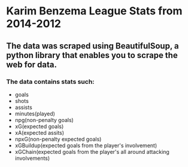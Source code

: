 # Karim Benzema League Stats from 2014-2012

## The data was scraped using BeautifulSoup, a python library that enables you to scrape the web for data.
### The data contains stats such:
* goals
* shots
* assists
* minutes(played)
* npg(non-penalty goals)
* xG(expected goals)
* xA(expected assits)
* npxG(non-penalty expected goals)
* xGBuildup(expected goals from the player's involvement)
* xGChain(expected goals from the player's all around attacking involvements)
